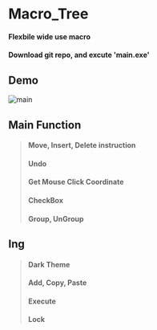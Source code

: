 # Macro_Tree
#### Flexbile wide use macro
#### Download git repo, and excute 'main.exe'

## Demo
![main](https://user-images.githubusercontent.com/110750614/211150674-dfd5aa99-2ea1-47f3-839d-2494f83ab985.gif)

## Main Function
> #### Move, Insert, Delete instruction
> #### Undo
> #### Get Mouse Click Coordinate
> #### CheckBox
> #### Group, UnGroup

## Ing
> #### Dark Theme
> #### Add, Copy, Paste
> #### Execute
> #### Lock
